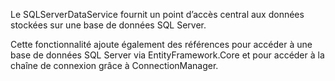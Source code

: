 ﻿Le SQLServerDataService fournit un point d’accès central aux données stockées sur une base de données SQL Server.

Cette fonctionnalité ajoute également des références pour accéder à une base de données SQL Server via EntityFramework.Core et pour accéder à la chaîne de connexion grâce à ConnectionManager.
